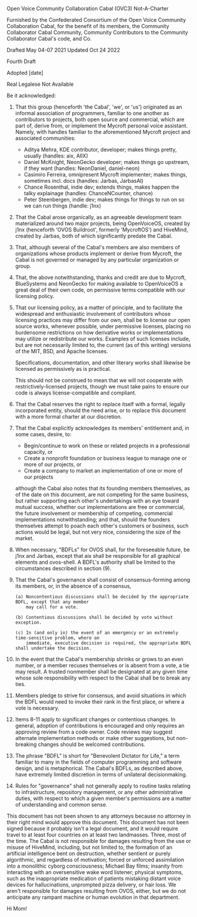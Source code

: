 Open Voice Community Collaboration Cabal (OVC3) Not-A-Charter

Furnished by the Confederated Consortium of the Open Voice Community Collaboration Cabal,
for the benefit of its members, the Community Collaborator Cabal Community, Community Contributors to the
Community Collaborator Cabal's code, and Co.

Drafted May 04-07 2021
Updated Oct 24 2022

Fourth Draft

Adopted [date]

Real Legalese Not Available

Be it acknowledged:

1)  That this group (henceforth 'the Cabal', 'we', or 'us') originated as an informal association of programmers,
    familiar to one another as contributors to projects, both open source and commercial, which are part of,
    derive from, or implement the Mycroft personal voice assistant. Namely, with handles familiar to
    the aforementioned Mycroft project and associated communities:

    - Aditya Mehra, KDE contributor, developer; makes things pretty, usually (handles: aix, AIIX)
    - Daniel McKnight, NeonGecko developer; makes things go upstream, if they want (handles: NeonDaniel, daniel-neon)
    - Casimiro Ferreira, omnipresent Mycroft implementer; makes things, sometimes incl. docs (handles: Jarbas, JarbasAl)
    - Chance Rosenthal, indie dev; extends things, makes happen the talky explainage (handles: ChanceNCounter, chance)
    - Peter Steenbergen, indie dev; makes things for things to run on so we can run things (handle: j1nx)

2)  That the Cabal arose organically, as an agreeable development team materialized around two major projects,
    being OpenVoiceOS, created by j1nx (henceforth 'OVOS Buildroot', formerly 'MycroftOS') and HiveMind, created
    by Jarbas, both of which significantly predate the Cabal.

3)  That, although several of the Cabal's members are also members of organizations whose products implement
    or derive from Mycroft, the Cabal is not governed or managed by any particular
    organization or group.

4)  That, the above notwithstanding, thanks and credit are due to Mycroft, BlueSystems and NeonGecko for making available
    to OpenVoiceOS a great deal of their own code, on permissive terms compatible with our licensing policy.

5)  That our licensing policy, as a matter of principle, and to facilitate the widespread and enthusiastic involvement
    of contributors whose licensing practices may differ from our own, shall be to license our open source works,
    whenever possible, under permissive licenses, placing no burdensome restrictions on how derivative works or
    implementations may utilize or redistribute our works. Examples of such licenses include, but are not necessarily
    limited to, the current (as of this writing) versions of the MIT, BSD, and Apache licenses.
    
    Specifications, documentation, and other literary works shall likewise be licensed as permissively as is practical.

    This should not be construed to mean that we will not cooperate with restrictively-licensed projects,
    though we must take pains to ensure our code is always license-compatible and compliant.

6)  That the Cabal reserves the right to replace itself with a formal, legally incorporated entity, should the
    need arise, or to replace this document with a more formal charter at our discretion.

7)  That the Cabal explicitly acknowledges its members' entitlement and, in some cases, desire, to:

      - Begin/continue to work on these or related projects in a professional capacity, or
      - Create a nonprofit foundation or business league to manage one or more of our projects, or
      - Create a company to market an implementation of one or more of our projects

    although the Cabal also notes that its founding members themselves, as of the date on this document, are not
    competing for the same business, but rather supporting each other's undertakings with an eye toward mutual success,
    whether our implementations are free or commercial, the future involvement or membership of competing, commercial
    implementations notwithstanding; and that, should the founders themselves attempt to poach each other's customers
    or business, such actions would be legal, but not very nice, considering the size of the market.

8)  When necessary, "BDFLs" for OVOS shall, for the foreseeable future, be j1nx and Jarbas, except that aix shall be responsible for all graphical elements and ovos-shell. A BDFL's authority shall be limited to the circumstances described in section (9).

9)  That the Cabal's governance shall consist of consensus-forming among its members, or, in the absence
    of a consensus, 
    
        (a) Noncontentious discussions shall be decided by the appropriate BDFL, except that any member
            may call for a vote.
        
        (b) Contentious discussions shall be decided by vote without exception.
        
        (c) In (and only in) the event of an emergency or an extremely time-sensitive problem, where an
            immediate, executive decision is required, the appropriate BDFL shall undertake the decision.

10) In the event that the Cabal's membership shrinks or grows to an even number, or a member recuses
    themselves or is absent from a vote, a tie may result. A trusted nonmember shall be designated at any given time
    whose sole responsibility with respect to the Cabal shall be to break any ties.

11) Members pledge to strive for consensus, and avoid situations in which the BDFL would need to invoke
    their rank in the first place, or where a vote is necessary.

12) Items 8-11 apply to significant changes or contentious changes. In general, adoption of contributions is encouraged and
    only requires an approving review from a code owner. Code reviews may suggest alternate implementation methods or make other
    suggestions, but non-breaking changes should be welcomed contributions.

13) The phrase "BDFL" is short for "Benevolent Dictator for Life," a term familiar to many in the fields of
    computer programming and software design, and is metaphorical. The Cabal's BDFLs, as described above, have
    extremely limited discretion in terms of unilateral decisionmaking.

14) Rules for "governance" shall not generally apply to routine tasks relating to infrastructure, repository
    management, or any other administrative duties, with respect to which a given member's permissions are a
    matter of understanding and common sense.

This document has not been shown to any attorneys because no attorney in their right mind would approve this document.
This document has not been signed because it probably isn't a legal document, and it would require travel to at least
four countries on at least two landmasses. Three, most of the time. The Cabal is not responsible for damages resulting
from the use or misuse of HiveMind, including, but not limited to, the formation of an artificial
intelligence bent on destruction, whether sentient or purely algorithmic, and regardless of motivation; forced or
unforced assimilation into a monolithic cyborg consciousness; Michael Bay films; insanity from interacting with an
oversensitive wake word listener; physical symptoms, such as the inappropriate medication of patients mistaking distant
voice devices for hallucinations, unprompted pizza delivery, or hair loss. We aren't responsible for damages resulting
from OVOS, either, but we do not anticipate any rampant machine or human evolution in that department.

Hi Mom!
